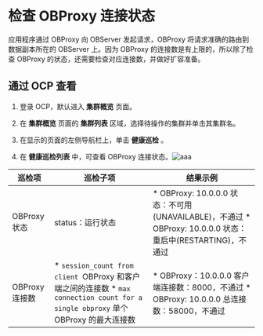 检查 OBProxy 连接状态 
====================================

应用程序通过 OBProxy 向 OBServer 发起请求，OBProxy 将请求准确的路由到数据副本所在的 OBServer 上。因为 OBProxy 的连接数是有上限的，所以除了检查 OBProxy 的状态，还需要检查对应连接数，并做好扩容准备。

通过 OCP 查看 
------------------------------

1. 登录 OCP，默认进入 **集群概览** 页面。

   

2. 在 **集群概览** 页面的 **集群列表** 区域，选择待操作的集群并单击其集群名。

   

3. 在显示的页面的左侧导航栏上，单击 **健康巡检** 。

   

4. 在 **健康巡检列表** 中，可查看 OBProxy 连接状态。![aaa](https://help-static-aliyun-doc.aliyuncs.com/assets/img/zh-CN/4935672461/p374206.png)

   




|     巡检项     |                                                                                                                        巡检子项                                                                                                                         |                                                                                                                   结果示例                                                                                                                    |
|-------------|-----------------------------------------------------------------------------------------------------------------------------------------------------------------------------------------------------------------------------------------------------|-------------------------------------------------------------------------------------------------------------------------------------------------------------------------------------------------------------------------------------------|
| OBProxy 状态  | status：运行状态                                                                                                                                                                                                                                         | * OBProxy: 10.0.0.0 状态：不可用(UNAVAILABLE)，不通过    <!-- --> * OBProxy: 10.0.0.0 状态：重启中(RESTARTING)，不通过    |
| OBProxy 连接数 | * `session_count from client `OBProxy 和客户端之间的连接数    <!-- --> * `max connection count for a single obproxy` 单个 OBProxy 的最大连接数    | * OBProxy：10.0.0.0 客户端连接数：8000，不通过    <!-- --> * OBProxy: 10.0.0.0 总连接数：58000，不通过                     |



